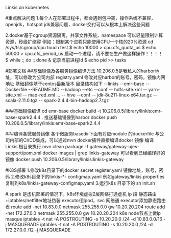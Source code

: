 Linkis on kubernetes

#重点解决问题
1.每个人在部署过程中，都会遇到包冲突，操作系统不兼容，openjdk，hotspot jdk兼容问题，docker交付可以从根本上解决这些问题

2.docker基于cgroup资源隔离，共享文件系统，namespace 可以轻量限制计算资源，秒级扩缩容
 例如：限制某个进程只能使用CPU一个核的20%资源
 cd /sys/fs/cgroup/cpu
 touch test 
 $ echo 10000 > cpu.cfs_quota_us 
 $ echo 50000 > cpu.cfs_period_us
 启动一个进程，请不要在生产做这样操作！！！！  
 $ while :; do :; done &
 记录当前进程Id
 $ echo pid >> tasks

#部署文档
##基础镜像及各服务镜像编译方法
  10.206.0.5是我私人的harbor地址，可以修改为公司内部
  registry.yaml 修改对应harbor的账号，密码，镜像内网地址
  基础镜像基于centos最新版本
  目录结构如下
  --linkis 
    --emr-base
       --Dockerfile
       --README.MD
       --hadoop
          --etc
             --conf
               -- hdfs-site.xml
               -- yarn-site.xml
               -- map-red.xml
               ...
       -- hive
          --conf 
       -- jdk-8u211-linux-x64.tar.gz
       -- scala-2.11.0.tgz
       -- spark-2.4.4-bin-hadoop2.7.tgz
 
###基础镜像编译
cd emr-base
docker build -t 10.206.0.5/library/linkis:emr-base-spark2.4.4 .
推送基础镜像到harbor
docker push  10.206.0.5/library/linkis:emr-base-spark2.4.4 



###编译各微服务镜像
各个微服务basedir下面有对应module 的dockerfile
与公司内部的CI/CD集成，可以通过mvn docker插件直接编译docker 镜像
编译
    Linkis 根目录执行
    mvn clean package  -f gateway/gateway-ujes-support/pom.xml
    docker images | grep linkis-gateway
可以看到已经编译好的镜像
    docker push 10.206.0.5/library/linkis:linkis-gateway   

#K8S部署
1.修改k8s目录下的docker secret
  register.yaml  镜像地址，账号，密码
2.修改k8s目录下的linkis-*- configmap.yaml
  例如gateway/linkis.properties 复制到k8s/linkis-gateway-configmap.yaml
3.运行k8s 目录下的 sh init.sh

#.spark 是虚机部署的情况下，k8s环境虚拟2层网络打通虚机 ip 段
 静态路由+iptables/netfilter地址伪装
 executor到pod，svc 网络通
 executor添加静态路由表
 route add -net   10.83.0.0  netmask  255.255.0.0  gw  10.20.20.204
 route add -net   172.27.0.0 netmask  255.255.0.0  gw  10.20.20.204
 k8s node节点上做ip  masque
 iptables -t nat -A POSTROUTING -s  10.20.20.0 /24 -d  10.83.0.0/16 -j MASQUERADE
 iptables -t nat -A POSTROUTING -s  10.20.20.0 /24 -d  172.27.0.0 /12 -j  MASQUERADE
